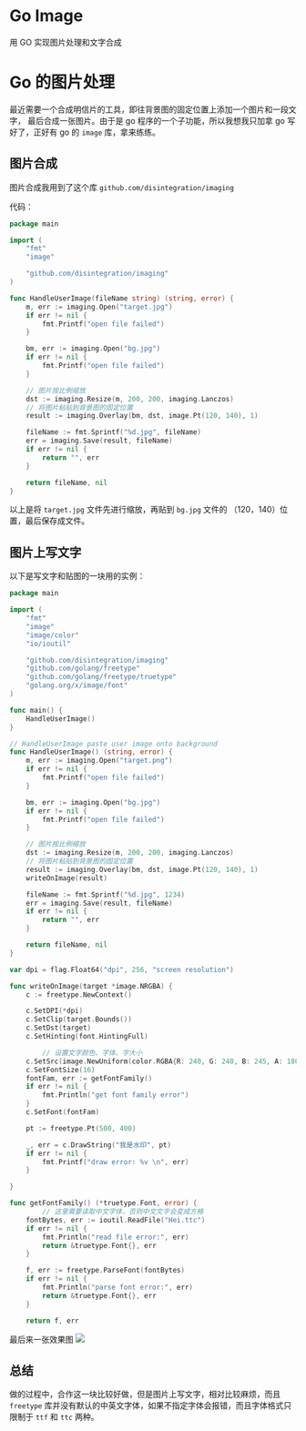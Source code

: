 # Go Image


用 GO 实现图片处理和文字合成

# Go 的图片处理

最近需要一个合成明信片的工具，即往背景图的固定位置上添加一个图片和一段文字， 最后合成一张图片。由于是 go 程序的一个子功能，所以我想我只加拿 go 写好了，正好有 go 的 `image` 库，拿来练练。

## 图片合成

图片合成我用到了这个库  `github.com/disintegration/imaging`

代码：

``` go
package main

import (
    "fmt"
    "image"

    "github.com/disintegration/imaging"
)

func HandleUserImage(fileName string) (string, error) {
	m, err := imaging.Open("target.jpg")
	if err != nil {
		fmt.Printf("open file failed")
	}

	bm, err := imaging.Open("bg.jpg")
	if err != nil {
		fmt.Printf("open file failed")
	}

	// 图片按比例缩放
	dst := imaging.Resize(m, 200, 200, imaging.Lanczos)
	// 将图片粘贴到背景图的固定位置
	result := imaging.Overlay(bm, dst, image.Pt(120, 140), 1)

	fileName := fmt.Sprintf("%d.jpg", fileName)
	err = imaging.Save(result, fileName)
	if err != nil {
		return "", err
	}

	return fileName, nil
}
```

以上是将 `target.jpg` 文件先进行缩放，再贴到 `bg.jpg` 文件的 （120，140）位置，最后保存成文件。

## 图片上写文字

以下是写文字和贴图的一块用的实例：

``` go
package main

import (
	"fmt"
	"image"
	"image/color"
	"io/ioutil"

	"github.com/disintegration/imaging"
	"github.com/golang/freetype"
	"github.com/golang/freetype/truetype"
	"golang.org/x/image/font"
)

func main() {
	HandleUserImage()
}

// HandleUserImage paste user image onto background
func HandleUserImage() (string, error) {
	m, err := imaging.Open("target.png")
	if err != nil {
		fmt.Printf("open file failed")
	}

	bm, err := imaging.Open("bg.jpg")
	if err != nil {
		fmt.Printf("open file failed")
	}

	// 图片按比例缩放
	dst := imaging.Resize(m, 200, 200, imaging.Lanczos)
	// 将图片粘贴到背景图的固定位置
	result := imaging.Overlay(bm, dst, image.Pt(120, 140), 1)
	writeOnImage(result)

	fileName := fmt.Sprintf("%d.jpg", 1234)
	err = imaging.Save(result, fileName)
	if err != nil {
		return "", err
	}

	return fileName, nil
}

var dpi = flag.Float64("dpi", 256, "screen resolution")

func writeOnImage(target *image.NRGBA) {
	c := freetype.NewContext()

	c.SetDPI(*dpi)
	c.SetClip(target.Bounds())
	c.SetDst(target)
	c.SetHinting(font.HintingFull)

        // 设置文字颜色、字体、字大小
	c.SetSrc(image.NewUniform(color.RGBA{R: 240, G: 240, B: 245, A: 180}))
	c.SetFontSize(16)
	fontFam, err := getFontFamily()
	if err != nil {
		fmt.Println("get font family error")
	}
	c.SetFont(fontFam)

	pt := freetype.Pt(500, 400)

	_, err = c.DrawString("我是水印", pt)
	if err != nil {
		fmt.Printf("draw error: %v \n", err)
	}

}

func getFontFamily() (*truetype.Font, error) {
        // 这里需要读取中文字体，否则中文文字会变成方格
	fontBytes, err := ioutil.ReadFile("Hei.ttc")
	if err != nil {
		fmt.Println("read file error:", err)
		return &truetype.Font{}, err
	}

	f, err := freetype.ParseFont(fontBytes)
	if err != nil {
		fmt.Println("parse font error:", err)
		return &truetype.Font{}, err
	}

	return f, err
```

最后来一张效果图
![](http://oid1xlj7h.bkt.clouddn.com/image/jpg/1234.jpg)

## 总结

做的过程中，合作这一块比较好做，但是图片上写文字，相对比较麻烦，而且 `freetype` 库并没有默认的中英文字体，如果不指定字体会报错，而且字体格式只限制于 `ttf` 和 `ttc` 两种。


